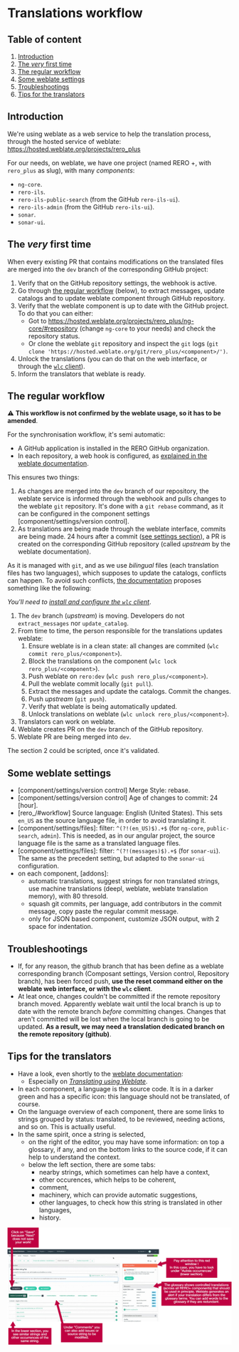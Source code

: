 # Translations workflow

## Table of content

1. [Introduction][6]
1. [The *very* first time][7]
1. [The regular workflow][3]
1. [Some weblate settings][5]
1. [Troubleshootings][11]
1. [Tips for the translators][8] 

## Introduction

We're using weblate as a web service to help the translation process, through
the hosted service of weblate: https://hosted.weblate.org/projects/rero_plus

For our needs, on weblate, we have one project (named RERO +, with `rero_plus`
as slug), with many *components*:

- `ng-core`.
- `rero-ils`.
- `rero-ils-public-search` (from the GitHub `rero-ils-ui`).
- `rero-ils-admin` (from the GitHub `rero-ils-ui`).
- `sonar`.
- `sonar-ui`.

## The *very* first time

When every existing PR that contains modifications on the translated files are
merged into the `dev` branch of the corresponding GitHub project:

1. Verify that on the GitHub repository settings, the webhook is active.
1. Go through [the regular workflow][3] (below), to extract messages, update
   catalogs and to update weblate component through GitHub repository.
1. Verify that the weblate component is up to date with the GitHub project. To
   do that you can either:
    - Got to https://hosted.weblate.org/projects/rero_plus/ng-core/#repository
      (change `ng-core` to your needs) and check the repository status.
    - Or clone the weblate `git` repository and inspect the `git` logs (`git
      clone 'https://hosted.weblate.org/git/rero_plus/<component>/')`.
3. Unlock the translations (you can do that on the web interface, or through
   the [`wlc` client][4]).
4. Inform the translators that weblate is ready.

## The regular workflow

:warning: **This workflow is not confirmed by the weblate usage, so it has to
be amended**.

For the synchronisation workflow, it's semi automatic:

- A GitHub application is installed in the RERO GitHub organization.
- In each repository, a web hook is configured, as [explained in the weblate
  documentation][1].

This ensures two things:

1. As changes are merged into the `dev` branch of our repository, the weblate
   service is informed through the webhook and pulls changes to the weblate
   `git` repository. It's done with a `git rebase` command, as it can be
   configured in the component settings [component/settings/version control].
1. As translations are being made through the weblate interface, commits are
   being made. 24 hours after a commit ([see settings section][5]), a PR is
   created on the corresponding GitHub repository (called *upstream* by the
   weblate documentation).

As it is managed with `git`, and as we use *bilingual* files (each translation
files has two languages), which supposes to update the catalogs, conflicts can
happen. To avoid such conflicts, [the documentation][2] proposes something like
the following:

*You'll need to [install and configure the `wlc` client][4]*.

1. The `dev` branch (*upstream*) is moving. Developers do not
   `extract_messages` nor `update_catalog`.
1. From time to time, the person responsible for the translations updates
   weblate:
    1. Ensure weblate is in a clean state: all changes are commited (`wlc
       commit rero_plus/<component>`).
    1. Block the translations on the component (`wlc lock
       rero_plus/<component>`).
    1. Push weblate on `rero:dev` (`wlc push rero_plus/<component>`).
    1. Pull the weblate commit locally (`git pull`).
    1. Extract the messages and update the catalogs. Commit the changes.
    1. Push *upstream* (`git push`).
    1. Verify that weblate is being automatically updated.
    1. Unlock translations on weblate (`wlc unlock rero_plus/<component>`).
1. Translators can work on weblate.
1. Weblate creates PR on the `dev` branch of the GitHub repository. 
1. Weblate PR are being merged into `dev`.

The section 2 could be scripted, once it's validated.

## Some weblate settings

- [component/settings/version control] Merge Style: rebase.
- [component/settings/version control] Age of changes to commit: 24 [hour].
- [rero_/#workflow] Source language: English (United States). This sets `en_US`
  as the source language file, in order to avoid translating it.
- [component/settings/files]: filter: `^(?!(en_US)$).+$` (for `ng-core`,
  `public-search`, `admin`). This is needed, as in our angular project, the
  source language file is the same as a translated language files.
- [component/settings/files]: filter: `^(?!(messages)$).+$` (for `sonar-ui`).
  The same as the precedent setting, but adapted to the `sonar-ui`
  configuration.
- on each component, [addons]:
    - automatic translations, suggest strings for non translated strings, use
      machine translations (deepl, weblate, weblate translation memory), with
      80 thresold.
    - squash git commits, per language, add contributors in the commit message,
      copy paste the regular commit message.
    - only for JSON based component, customize JSON output, with 2 space for
      indentation.

## Troubleshootings

- If, for any reason, the github branch that has been define as a weblate
  corresponding branch (Composant settings, Version control, Repository
  branch), has been forced push, **use the reset command either on the weblate
  web interface, or with the `wlc` client**.
- At leat once, changes couldn't be committed if the remote repository branch
  moved. Apparently weblate wait until the local branch is up to date with the
  remote branch *before* committing changes. Changes that aren't committed will
  be lost when the local branch is going to be updated. **As a result, we may
  need a translation dedicated branch on the remote repository (github)**.

## Tips for the translators

- Have a look, even shortly to the [weblate documentation][9]:
    - Especially on [*Translating using Weblate*][10].
- In each component, a language is the source code. It is in a darker green and
  has a specific icon: this language should not be translated, of course.
- On the language overview of each component, there are some links to strings grouped by
  status: translated, to be reviewed, needing actions, and so on. This is
  actually useful.
- In the same spirit, once a string is selected,
    - on the right of the editor, you may have some information: on top a
      glossary, if any, and on the bottom links to the source code, if it can
      help to understand the context.
    - below the left section, there are some tabs:
        - nearby strings, which sometimes can help have a context,
        - other occurences, which helps to be coherent,
        - comment,
        - machinery, which can provide automatic suggestions,
        - other languages, to check how this string is translated in other
          languages,
        - history.

![](intro_weblate.jpg)






[1]: https://docs.weblate.org/en/latest/admin/continuous.html#automatically-receiving-changes-from-github
[2]: https://docs.weblate.org/en/latest/admin/continuous.html#avoiding-merge-conflicts
[3]: #the-regular-workflow
[4]: https://docs.weblate.org/en/latest/wlc.html
[5]: #some-weblate-settings
[6]: #introduction
[7]: #the-very-first-time
[8]: #tips-for-the-translators
[9]: https://docs.weblate.org
[10]: https://docs.weblate.org/en/latest/user/translating.html
[11]: #troubleshootings
